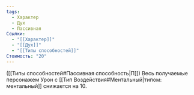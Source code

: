 ```yaml
---
tags:
  - Характер
  - Дух
  - Пассивная
Ссылки:
  - "[[Характер]]"
  - "[[Дух]]"
  - "[[Типы способностей]]"
Стоимость: "20"
---
```

([[Типы способностей#Пассивная способность|П]]) Весь получаемые персонажем Урон с [[Тип Воздействия#Ментальный|типом: ментальный]] снижается на 10.
